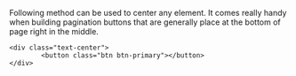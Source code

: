 Following method can be used to center any element. It comes really handy when building pagination buttons that are generally place at the bottom of page right in the middle. 

```
<div class="text-center">
		<button class="btn btn-primary"></button>
</div>
```
